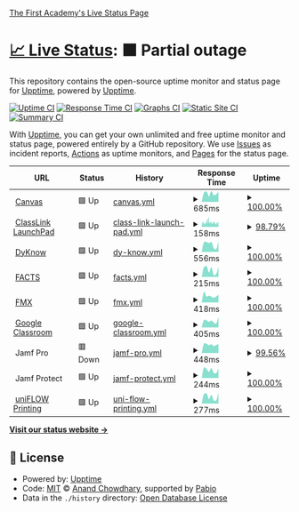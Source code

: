 [The First Academy's Live Status Page](https://status.thefirstacademy.org/)

# [📈 Live Status](<[https://upptime.github.io/upptime](https://status.thefirstacademy.org/)>): <!--live status--> **🟧 Partial outage**

This repository contains the open-source uptime monitor and status page for [Upptime](https://upptime.js.org), powered by [Upptime](https://github.com/upptime/upptime).

[![Uptime CI](https://github.com/KeitheMyers/tfaUptime/workflows/Uptime%20CI/badge.svg)](https://github.com/KeitheMyers/tfaUptime/actions?query=workflow%3A%22Uptime+CI%22)
[![Response Time CI](https://github.com/KeitheMyers/tfaUptime/workflows/Response%20Time%20CI/badge.svg)](https://github.com/KeitheMyers/tfaUptime/actions?query=workflow%3A%22Response+Time+CI%22)
[![Graphs CI](https://github.com/KeitheMyers/tfaUptime/workflows/Graphs%20CI/badge.svg)](https://github.com/KeitheMyers/tfaUptime/actions?query=workflow%3A%22Graphs+CI%22)
[![Static Site CI](https://github.com/KeitheMyers/tfaUptime/workflows/Static%20Site%20CI/badge.svg)](https://github.com/KeitheMyers/tfaUptime/actions?query=workflow%3A%22Static+Site+CI%22)
[![Summary CI](https://github.com/KeitheMyers/tfaUptime/workflows/Summary%20CI/badge.svg)](https://github.com/KeitheMyers/tfaUptime/actions?query=workflow%3A%22Summary+CI%22)

With [Upptime](https://upptime.js.org), you can get your own unlimited and free uptime monitor and status page, powered entirely by a GitHub repository. We use [Issues](https://github.com/upptime/upptime/issues) as incident reports, [Actions](https://github.com/KeitheMyers/tfaUptime/actions) as uptime monitors, and [Pages](https://upptime.github.io/upptime) for the status page.

<!--start: status pages-->
<!-- This summary is generated by Upptime (https://github.com/upptime/upptime) -->
<!-- Do not edit this manually, your changes will be overwritten -->
<!-- prettier-ignore -->
| URL | Status | History | Response Time | Uptime |
| --- | ------ | ------- | ------------- | ------ |
| <img alt="" src="https://icons.duckduckgo.com/ip3/thefirstacademy.instructure.com.ico" height="13"> [Canvas](https://thefirstacademy.instructure.com/) | 🟩 Up | [canvas.yml](https://github.com/keithemyers/tfaUptime/commits/HEAD/history/canvas.yml) | <details><summary><img alt="Response time graph" src="./graphs/canvas/response-time-week.png" height="20"> 685ms</summary><br><a href="https://status.thefirstacademy.org/history/canvas"><img alt="Response time 804" src="https://img.shields.io/endpoint?url=https%3A%2F%2Fraw.githubusercontent.com%2Fkeithemyers%2FtfaUptime%2FHEAD%2Fapi%2Fcanvas%2Fresponse-time.json"></a><br><a href="https://status.thefirstacademy.org/history/canvas"><img alt="24-hour response time 810" src="https://img.shields.io/endpoint?url=https%3A%2F%2Fraw.githubusercontent.com%2Fkeithemyers%2FtfaUptime%2FHEAD%2Fapi%2Fcanvas%2Fresponse-time-day.json"></a><br><a href="https://status.thefirstacademy.org/history/canvas"><img alt="7-day response time 685" src="https://img.shields.io/endpoint?url=https%3A%2F%2Fraw.githubusercontent.com%2Fkeithemyers%2FtfaUptime%2FHEAD%2Fapi%2Fcanvas%2Fresponse-time-week.json"></a><br><a href="https://status.thefirstacademy.org/history/canvas"><img alt="30-day response time 671" src="https://img.shields.io/endpoint?url=https%3A%2F%2Fraw.githubusercontent.com%2Fkeithemyers%2FtfaUptime%2FHEAD%2Fapi%2Fcanvas%2Fresponse-time-month.json"></a><br><a href="https://status.thefirstacademy.org/history/canvas"><img alt="1-year response time 804" src="https://img.shields.io/endpoint?url=https%3A%2F%2Fraw.githubusercontent.com%2Fkeithemyers%2FtfaUptime%2FHEAD%2Fapi%2Fcanvas%2Fresponse-time-year.json"></a></details> | <details><summary><a href="https://status.thefirstacademy.org/history/canvas">100.00%</a></summary><a href="https://status.thefirstacademy.org/history/canvas"><img alt="All-time uptime 99.96%" src="https://img.shields.io/endpoint?url=https%3A%2F%2Fraw.githubusercontent.com%2Fkeithemyers%2FtfaUptime%2FHEAD%2Fapi%2Fcanvas%2Fuptime.json"></a><br><a href="https://status.thefirstacademy.org/history/canvas"><img alt="24-hour uptime 100.00%" src="https://img.shields.io/endpoint?url=https%3A%2F%2Fraw.githubusercontent.com%2Fkeithemyers%2FtfaUptime%2FHEAD%2Fapi%2Fcanvas%2Fuptime-day.json"></a><br><a href="https://status.thefirstacademy.org/history/canvas"><img alt="7-day uptime 100.00%" src="https://img.shields.io/endpoint?url=https%3A%2F%2Fraw.githubusercontent.com%2Fkeithemyers%2FtfaUptime%2FHEAD%2Fapi%2Fcanvas%2Fuptime-week.json"></a><br><a href="https://status.thefirstacademy.org/history/canvas"><img alt="30-day uptime 99.96%" src="https://img.shields.io/endpoint?url=https%3A%2F%2Fraw.githubusercontent.com%2Fkeithemyers%2FtfaUptime%2FHEAD%2Fapi%2Fcanvas%2Fuptime-month.json"></a><br><a href="https://status.thefirstacademy.org/history/canvas"><img alt="1-year uptime 99.96%" src="https://img.shields.io/endpoint?url=https%3A%2F%2Fraw.githubusercontent.com%2Fkeithemyers%2FtfaUptime%2FHEAD%2Fapi%2Fcanvas%2Fuptime-year.json"></a></details>
| <img alt="" src="https://icons.duckduckgo.com/ip3/launchpad.classlink.com.ico" height="13"> [ClassLink LaunchPad](https://launchpad.classlink.com/thefirstacademy) | 🟩 Up | [class-link-launch-pad.yml](https://github.com/keithemyers/tfaUptime/commits/HEAD/history/class-link-launch-pad.yml) | <details><summary><img alt="Response time graph" src="./graphs/class-link-launch-pad/response-time-week.png" height="20"> 158ms</summary><br><a href="https://status.thefirstacademy.org/history/class-link-launch-pad"><img alt="Response time 165" src="https://img.shields.io/endpoint?url=https%3A%2F%2Fraw.githubusercontent.com%2Fkeithemyers%2FtfaUptime%2FHEAD%2Fapi%2Fclass-link-launch-pad%2Fresponse-time.json"></a><br><a href="https://status.thefirstacademy.org/history/class-link-launch-pad"><img alt="24-hour response time 138" src="https://img.shields.io/endpoint?url=https%3A%2F%2Fraw.githubusercontent.com%2Fkeithemyers%2FtfaUptime%2FHEAD%2Fapi%2Fclass-link-launch-pad%2Fresponse-time-day.json"></a><br><a href="https://status.thefirstacademy.org/history/class-link-launch-pad"><img alt="7-day response time 158" src="https://img.shields.io/endpoint?url=https%3A%2F%2Fraw.githubusercontent.com%2Fkeithemyers%2FtfaUptime%2FHEAD%2Fapi%2Fclass-link-launch-pad%2Fresponse-time-week.json"></a><br><a href="https://status.thefirstacademy.org/history/class-link-launch-pad"><img alt="30-day response time 165" src="https://img.shields.io/endpoint?url=https%3A%2F%2Fraw.githubusercontent.com%2Fkeithemyers%2FtfaUptime%2FHEAD%2Fapi%2Fclass-link-launch-pad%2Fresponse-time-month.json"></a><br><a href="https://status.thefirstacademy.org/history/class-link-launch-pad"><img alt="1-year response time 165" src="https://img.shields.io/endpoint?url=https%3A%2F%2Fraw.githubusercontent.com%2Fkeithemyers%2FtfaUptime%2FHEAD%2Fapi%2Fclass-link-launch-pad%2Fresponse-time-year.json"></a></details> | <details><summary><a href="https://status.thefirstacademy.org/history/class-link-launch-pad">98.79%</a></summary><a href="https://status.thefirstacademy.org/history/class-link-launch-pad"><img alt="All-time uptime 99.96%" src="https://img.shields.io/endpoint?url=https%3A%2F%2Fraw.githubusercontent.com%2Fkeithemyers%2FtfaUptime%2FHEAD%2Fapi%2Fclass-link-launch-pad%2Fuptime.json"></a><br><a href="https://status.thefirstacademy.org/history/class-link-launch-pad"><img alt="24-hour uptime 100.00%" src="https://img.shields.io/endpoint?url=https%3A%2F%2Fraw.githubusercontent.com%2Fkeithemyers%2FtfaUptime%2FHEAD%2Fapi%2Fclass-link-launch-pad%2Fuptime-day.json"></a><br><a href="https://status.thefirstacademy.org/history/class-link-launch-pad"><img alt="7-day uptime 98.79%" src="https://img.shields.io/endpoint?url=https%3A%2F%2Fraw.githubusercontent.com%2Fkeithemyers%2FtfaUptime%2FHEAD%2Fapi%2Fclass-link-launch-pad%2Fuptime-week.json"></a><br><a href="https://status.thefirstacademy.org/history/class-link-launch-pad"><img alt="30-day uptime 99.61%" src="https://img.shields.io/endpoint?url=https%3A%2F%2Fraw.githubusercontent.com%2Fkeithemyers%2FtfaUptime%2FHEAD%2Fapi%2Fclass-link-launch-pad%2Fuptime-month.json"></a><br><a href="https://status.thefirstacademy.org/history/class-link-launch-pad"><img alt="1-year uptime 99.96%" src="https://img.shields.io/endpoint?url=https%3A%2F%2Fraw.githubusercontent.com%2Fkeithemyers%2FtfaUptime%2FHEAD%2Fapi%2Fclass-link-launch-pad%2Fuptime-year.json"></a></details>
| <img alt="" src="https://icons.duckduckgo.com/ip3/dyknow.me.ico" height="13"> [DyKnow](https://dyknow.me/tfa) | 🟩 Up | [dy-know.yml](https://github.com/keithemyers/tfaUptime/commits/HEAD/history/dy-know.yml) | <details><summary><img alt="Response time graph" src="./graphs/dy-know/response-time-week.png" height="20"> 556ms</summary><br><a href="https://status.thefirstacademy.org/history/dy-know"><img alt="Response time 952" src="https://img.shields.io/endpoint?url=https%3A%2F%2Fraw.githubusercontent.com%2Fkeithemyers%2FtfaUptime%2FHEAD%2Fapi%2Fdy-know%2Fresponse-time.json"></a><br><a href="https://status.thefirstacademy.org/history/dy-know"><img alt="24-hour response time 722" src="https://img.shields.io/endpoint?url=https%3A%2F%2Fraw.githubusercontent.com%2Fkeithemyers%2FtfaUptime%2FHEAD%2Fapi%2Fdy-know%2Fresponse-time-day.json"></a><br><a href="https://status.thefirstacademy.org/history/dy-know"><img alt="7-day response time 556" src="https://img.shields.io/endpoint?url=https%3A%2F%2Fraw.githubusercontent.com%2Fkeithemyers%2FtfaUptime%2FHEAD%2Fapi%2Fdy-know%2Fresponse-time-week.json"></a><br><a href="https://status.thefirstacademy.org/history/dy-know"><img alt="30-day response time 523" src="https://img.shields.io/endpoint?url=https%3A%2F%2Fraw.githubusercontent.com%2Fkeithemyers%2FtfaUptime%2FHEAD%2Fapi%2Fdy-know%2Fresponse-time-month.json"></a><br><a href="https://status.thefirstacademy.org/history/dy-know"><img alt="1-year response time 952" src="https://img.shields.io/endpoint?url=https%3A%2F%2Fraw.githubusercontent.com%2Fkeithemyers%2FtfaUptime%2FHEAD%2Fapi%2Fdy-know%2Fresponse-time-year.json"></a></details> | <details><summary><a href="https://status.thefirstacademy.org/history/dy-know">100.00%</a></summary><a href="https://status.thefirstacademy.org/history/dy-know"><img alt="All-time uptime 99.95%" src="https://img.shields.io/endpoint?url=https%3A%2F%2Fraw.githubusercontent.com%2Fkeithemyers%2FtfaUptime%2FHEAD%2Fapi%2Fdy-know%2Fuptime.json"></a><br><a href="https://status.thefirstacademy.org/history/dy-know"><img alt="24-hour uptime 100.00%" src="https://img.shields.io/endpoint?url=https%3A%2F%2Fraw.githubusercontent.com%2Fkeithemyers%2FtfaUptime%2FHEAD%2Fapi%2Fdy-know%2Fuptime-day.json"></a><br><a href="https://status.thefirstacademy.org/history/dy-know"><img alt="7-day uptime 100.00%" src="https://img.shields.io/endpoint?url=https%3A%2F%2Fraw.githubusercontent.com%2Fkeithemyers%2FtfaUptime%2FHEAD%2Fapi%2Fdy-know%2Fuptime-week.json"></a><br><a href="https://status.thefirstacademy.org/history/dy-know"><img alt="30-day uptime 99.91%" src="https://img.shields.io/endpoint?url=https%3A%2F%2Fraw.githubusercontent.com%2Fkeithemyers%2FtfaUptime%2FHEAD%2Fapi%2Fdy-know%2Fuptime-month.json"></a><br><a href="https://status.thefirstacademy.org/history/dy-know"><img alt="1-year uptime 99.95%" src="https://img.shields.io/endpoint?url=https%3A%2F%2Fraw.githubusercontent.com%2Fkeithemyers%2FtfaUptime%2FHEAD%2Fapi%2Fdy-know%2Fuptime-year.json"></a></details>
| <img alt="" src="https://icons.duckduckgo.com/ip3/renweb1.renweb.com.ico" height="13"> [FACTS](https://renweb1.renweb.com/renweb1/#/Home) | 🟩 Up | [facts.yml](https://github.com/keithemyers/tfaUptime/commits/HEAD/history/facts.yml) | <details><summary><img alt="Response time graph" src="./graphs/facts/response-time-week.png" height="20"> 215ms</summary><br><a href="https://status.thefirstacademy.org/history/facts"><img alt="Response time 170" src="https://img.shields.io/endpoint?url=https%3A%2F%2Fraw.githubusercontent.com%2Fkeithemyers%2FtfaUptime%2FHEAD%2Fapi%2Ffacts%2Fresponse-time.json"></a><br><a href="https://status.thefirstacademy.org/history/facts"><img alt="24-hour response time 296" src="https://img.shields.io/endpoint?url=https%3A%2F%2Fraw.githubusercontent.com%2Fkeithemyers%2FtfaUptime%2FHEAD%2Fapi%2Ffacts%2Fresponse-time-day.json"></a><br><a href="https://status.thefirstacademy.org/history/facts"><img alt="7-day response time 215" src="https://img.shields.io/endpoint?url=https%3A%2F%2Fraw.githubusercontent.com%2Fkeithemyers%2FtfaUptime%2FHEAD%2Fapi%2Ffacts%2Fresponse-time-week.json"></a><br><a href="https://status.thefirstacademy.org/history/facts"><img alt="30-day response time 178" src="https://img.shields.io/endpoint?url=https%3A%2F%2Fraw.githubusercontent.com%2Fkeithemyers%2FtfaUptime%2FHEAD%2Fapi%2Ffacts%2Fresponse-time-month.json"></a><br><a href="https://status.thefirstacademy.org/history/facts"><img alt="1-year response time 170" src="https://img.shields.io/endpoint?url=https%3A%2F%2Fraw.githubusercontent.com%2Fkeithemyers%2FtfaUptime%2FHEAD%2Fapi%2Ffacts%2Fresponse-time-year.json"></a></details> | <details><summary><a href="https://status.thefirstacademy.org/history/facts">100.00%</a></summary><a href="https://status.thefirstacademy.org/history/facts"><img alt="All-time uptime 99.97%" src="https://img.shields.io/endpoint?url=https%3A%2F%2Fraw.githubusercontent.com%2Fkeithemyers%2FtfaUptime%2FHEAD%2Fapi%2Ffacts%2Fuptime.json"></a><br><a href="https://status.thefirstacademy.org/history/facts"><img alt="24-hour uptime 100.00%" src="https://img.shields.io/endpoint?url=https%3A%2F%2Fraw.githubusercontent.com%2Fkeithemyers%2FtfaUptime%2FHEAD%2Fapi%2Ffacts%2Fuptime-day.json"></a><br><a href="https://status.thefirstacademy.org/history/facts"><img alt="7-day uptime 100.00%" src="https://img.shields.io/endpoint?url=https%3A%2F%2Fraw.githubusercontent.com%2Fkeithemyers%2FtfaUptime%2FHEAD%2Fapi%2Ffacts%2Fuptime-week.json"></a><br><a href="https://status.thefirstacademy.org/history/facts"><img alt="30-day uptime 100.00%" src="https://img.shields.io/endpoint?url=https%3A%2F%2Fraw.githubusercontent.com%2Fkeithemyers%2FtfaUptime%2FHEAD%2Fapi%2Ffacts%2Fuptime-month.json"></a><br><a href="https://status.thefirstacademy.org/history/facts"><img alt="1-year uptime 99.97%" src="https://img.shields.io/endpoint?url=https%3A%2F%2Fraw.githubusercontent.com%2Fkeithemyers%2FtfaUptime%2FHEAD%2Fapi%2Ffacts%2Fuptime-year.json"></a></details>
| <img alt="" src="https://icons.duckduckgo.com/ip3/tfa.gofmx.com.ico" height="13"> [FMX](https://tfa.gofmx.com/login) | 🟩 Up | [fmx.yml](https://github.com/keithemyers/tfaUptime/commits/HEAD/history/fmx.yml) | <details><summary><img alt="Response time graph" src="./graphs/fmx/response-time-week.png" height="20"> 418ms</summary><br><a href="https://status.thefirstacademy.org/history/fmx"><img alt="Response time 593" src="https://img.shields.io/endpoint?url=https%3A%2F%2Fraw.githubusercontent.com%2Fkeithemyers%2FtfaUptime%2FHEAD%2Fapi%2Ffmx%2Fresponse-time.json"></a><br><a href="https://status.thefirstacademy.org/history/fmx"><img alt="24-hour response time 472" src="https://img.shields.io/endpoint?url=https%3A%2F%2Fraw.githubusercontent.com%2Fkeithemyers%2FtfaUptime%2FHEAD%2Fapi%2Ffmx%2Fresponse-time-day.json"></a><br><a href="https://status.thefirstacademy.org/history/fmx"><img alt="7-day response time 418" src="https://img.shields.io/endpoint?url=https%3A%2F%2Fraw.githubusercontent.com%2Fkeithemyers%2FtfaUptime%2FHEAD%2Fapi%2Ffmx%2Fresponse-time-week.json"></a><br><a href="https://status.thefirstacademy.org/history/fmx"><img alt="30-day response time 477" src="https://img.shields.io/endpoint?url=https%3A%2F%2Fraw.githubusercontent.com%2Fkeithemyers%2FtfaUptime%2FHEAD%2Fapi%2Ffmx%2Fresponse-time-month.json"></a><br><a href="https://status.thefirstacademy.org/history/fmx"><img alt="1-year response time 593" src="https://img.shields.io/endpoint?url=https%3A%2F%2Fraw.githubusercontent.com%2Fkeithemyers%2FtfaUptime%2FHEAD%2Fapi%2Ffmx%2Fresponse-time-year.json"></a></details> | <details><summary><a href="https://status.thefirstacademy.org/history/fmx">100.00%</a></summary><a href="https://status.thefirstacademy.org/history/fmx"><img alt="All-time uptime 99.89%" src="https://img.shields.io/endpoint?url=https%3A%2F%2Fraw.githubusercontent.com%2Fkeithemyers%2FtfaUptime%2FHEAD%2Fapi%2Ffmx%2Fuptime.json"></a><br><a href="https://status.thefirstacademy.org/history/fmx"><img alt="24-hour uptime 100.00%" src="https://img.shields.io/endpoint?url=https%3A%2F%2Fraw.githubusercontent.com%2Fkeithemyers%2FtfaUptime%2FHEAD%2Fapi%2Ffmx%2Fuptime-day.json"></a><br><a href="https://status.thefirstacademy.org/history/fmx"><img alt="7-day uptime 100.00%" src="https://img.shields.io/endpoint?url=https%3A%2F%2Fraw.githubusercontent.com%2Fkeithemyers%2FtfaUptime%2FHEAD%2Fapi%2Ffmx%2Fuptime-week.json"></a><br><a href="https://status.thefirstacademy.org/history/fmx"><img alt="30-day uptime 99.95%" src="https://img.shields.io/endpoint?url=https%3A%2F%2Fraw.githubusercontent.com%2Fkeithemyers%2FtfaUptime%2FHEAD%2Fapi%2Ffmx%2Fuptime-month.json"></a><br><a href="https://status.thefirstacademy.org/history/fmx"><img alt="1-year uptime 99.89%" src="https://img.shields.io/endpoint?url=https%3A%2F%2Fraw.githubusercontent.com%2Fkeithemyers%2FtfaUptime%2FHEAD%2Fapi%2Ffmx%2Fuptime-year.json"></a></details>
| <img alt="" src="https://icons.duckduckgo.com/ip3/classroom.google.com.ico" height="13"> [Google Classroom](https://classroom.google.com) | 🟩 Up | [google-classroom.yml](https://github.com/keithemyers/tfaUptime/commits/HEAD/history/google-classroom.yml) | <details><summary><img alt="Response time graph" src="./graphs/google-classroom/response-time-week.png" height="20"> 405ms</summary><br><a href="https://status.thefirstacademy.org/history/google-classroom"><img alt="Response time 531" src="https://img.shields.io/endpoint?url=https%3A%2F%2Fraw.githubusercontent.com%2Fkeithemyers%2FtfaUptime%2FHEAD%2Fapi%2Fgoogle-classroom%2Fresponse-time.json"></a><br><a href="https://status.thefirstacademy.org/history/google-classroom"><img alt="24-hour response time 630" src="https://img.shields.io/endpoint?url=https%3A%2F%2Fraw.githubusercontent.com%2Fkeithemyers%2FtfaUptime%2FHEAD%2Fapi%2Fgoogle-classroom%2Fresponse-time-day.json"></a><br><a href="https://status.thefirstacademy.org/history/google-classroom"><img alt="7-day response time 405" src="https://img.shields.io/endpoint?url=https%3A%2F%2Fraw.githubusercontent.com%2Fkeithemyers%2FtfaUptime%2FHEAD%2Fapi%2Fgoogle-classroom%2Fresponse-time-week.json"></a><br><a href="https://status.thefirstacademy.org/history/google-classroom"><img alt="30-day response time 847" src="https://img.shields.io/endpoint?url=https%3A%2F%2Fraw.githubusercontent.com%2Fkeithemyers%2FtfaUptime%2FHEAD%2Fapi%2Fgoogle-classroom%2Fresponse-time-month.json"></a><br><a href="https://status.thefirstacademy.org/history/google-classroom"><img alt="1-year response time 531" src="https://img.shields.io/endpoint?url=https%3A%2F%2Fraw.githubusercontent.com%2Fkeithemyers%2FtfaUptime%2FHEAD%2Fapi%2Fgoogle-classroom%2Fresponse-time-year.json"></a></details> | <details><summary><a href="https://status.thefirstacademy.org/history/google-classroom">100.00%</a></summary><a href="https://status.thefirstacademy.org/history/google-classroom"><img alt="All-time uptime 99.99%" src="https://img.shields.io/endpoint?url=https%3A%2F%2Fraw.githubusercontent.com%2Fkeithemyers%2FtfaUptime%2FHEAD%2Fapi%2Fgoogle-classroom%2Fuptime.json"></a><br><a href="https://status.thefirstacademy.org/history/google-classroom"><img alt="24-hour uptime 100.00%" src="https://img.shields.io/endpoint?url=https%3A%2F%2Fraw.githubusercontent.com%2Fkeithemyers%2FtfaUptime%2FHEAD%2Fapi%2Fgoogle-classroom%2Fuptime-day.json"></a><br><a href="https://status.thefirstacademy.org/history/google-classroom"><img alt="7-day uptime 100.00%" src="https://img.shields.io/endpoint?url=https%3A%2F%2Fraw.githubusercontent.com%2Fkeithemyers%2FtfaUptime%2FHEAD%2Fapi%2Fgoogle-classroom%2Fuptime-week.json"></a><br><a href="https://status.thefirstacademy.org/history/google-classroom"><img alt="30-day uptime 100.00%" src="https://img.shields.io/endpoint?url=https%3A%2F%2Fraw.githubusercontent.com%2Fkeithemyers%2FtfaUptime%2FHEAD%2Fapi%2Fgoogle-classroom%2Fuptime-month.json"></a><br><a href="https://status.thefirstacademy.org/history/google-classroom"><img alt="1-year uptime 99.99%" src="https://img.shields.io/endpoint?url=https%3A%2F%2Fraw.githubusercontent.com%2Fkeithemyers%2FtfaUptime%2FHEAD%2Fapi%2Fgoogle-classroom%2Fuptime-year.json"></a></details>
| <img alt="" src="https://icons.duckduckgo.com/ip3/null.ico" height="13"> Jamf Pro | 🟥 Down | [jamf-pro.yml](https://github.com/keithemyers/tfaUptime/commits/HEAD/history/jamf-pro.yml) | <details><summary><img alt="Response time graph" src="./graphs/jamf-pro/response-time-week.png" height="20"> 448ms</summary><br><a href="https://status.thefirstacademy.org/history/jamf-pro"><img alt="Response time 408" src="https://img.shields.io/endpoint?url=https%3A%2F%2Fraw.githubusercontent.com%2Fkeithemyers%2FtfaUptime%2FHEAD%2Fapi%2Fjamf-pro%2Fresponse-time.json"></a><br><a href="https://status.thefirstacademy.org/history/jamf-pro"><img alt="24-hour response time 474" src="https://img.shields.io/endpoint?url=https%3A%2F%2Fraw.githubusercontent.com%2Fkeithemyers%2FtfaUptime%2FHEAD%2Fapi%2Fjamf-pro%2Fresponse-time-day.json"></a><br><a href="https://status.thefirstacademy.org/history/jamf-pro"><img alt="7-day response time 448" src="https://img.shields.io/endpoint?url=https%3A%2F%2Fraw.githubusercontent.com%2Fkeithemyers%2FtfaUptime%2FHEAD%2Fapi%2Fjamf-pro%2Fresponse-time-week.json"></a><br><a href="https://status.thefirstacademy.org/history/jamf-pro"><img alt="30-day response time 405" src="https://img.shields.io/endpoint?url=https%3A%2F%2Fraw.githubusercontent.com%2Fkeithemyers%2FtfaUptime%2FHEAD%2Fapi%2Fjamf-pro%2Fresponse-time-month.json"></a><br><a href="https://status.thefirstacademy.org/history/jamf-pro"><img alt="1-year response time 408" src="https://img.shields.io/endpoint?url=https%3A%2F%2Fraw.githubusercontent.com%2Fkeithemyers%2FtfaUptime%2FHEAD%2Fapi%2Fjamf-pro%2Fresponse-time-year.json"></a></details> | <details><summary><a href="https://status.thefirstacademy.org/history/jamf-pro">99.56%</a></summary><a href="https://status.thefirstacademy.org/history/jamf-pro"><img alt="All-time uptime 99.09%" src="https://img.shields.io/endpoint?url=https%3A%2F%2Fraw.githubusercontent.com%2Fkeithemyers%2FtfaUptime%2FHEAD%2Fapi%2Fjamf-pro%2Fuptime.json"></a><br><a href="https://status.thefirstacademy.org/history/jamf-pro"><img alt="24-hour uptime 99.99%" src="https://img.shields.io/endpoint?url=https%3A%2F%2Fraw.githubusercontent.com%2Fkeithemyers%2FtfaUptime%2FHEAD%2Fapi%2Fjamf-pro%2Fuptime-day.json"></a><br><a href="https://status.thefirstacademy.org/history/jamf-pro"><img alt="7-day uptime 99.56%" src="https://img.shields.io/endpoint?url=https%3A%2F%2Fraw.githubusercontent.com%2Fkeithemyers%2FtfaUptime%2FHEAD%2Fapi%2Fjamf-pro%2Fuptime-week.json"></a><br><a href="https://status.thefirstacademy.org/history/jamf-pro"><img alt="30-day uptime 99.90%" src="https://img.shields.io/endpoint?url=https%3A%2F%2Fraw.githubusercontent.com%2Fkeithemyers%2FtfaUptime%2FHEAD%2Fapi%2Fjamf-pro%2Fuptime-month.json"></a><br><a href="https://status.thefirstacademy.org/history/jamf-pro"><img alt="1-year uptime 99.09%" src="https://img.shields.io/endpoint?url=https%3A%2F%2Fraw.githubusercontent.com%2Fkeithemyers%2FtfaUptime%2FHEAD%2Fapi%2Fjamf-pro%2Fuptime-year.json"></a></details>
| <img alt="" src="https://icons.duckduckgo.com/ip3/null.ico" height="13"> Jamf Protect | 🟩 Up | [jamf-protect.yml](https://github.com/keithemyers/tfaUptime/commits/HEAD/history/jamf-protect.yml) | <details><summary><img alt="Response time graph" src="./graphs/jamf-protect/response-time-week.png" height="20"> 244ms</summary><br><a href="https://status.thefirstacademy.org/history/jamf-protect"><img alt="Response time 303" src="https://img.shields.io/endpoint?url=https%3A%2F%2Fraw.githubusercontent.com%2Fkeithemyers%2FtfaUptime%2FHEAD%2Fapi%2Fjamf-protect%2Fresponse-time.json"></a><br><a href="https://status.thefirstacademy.org/history/jamf-protect"><img alt="24-hour response time 294" src="https://img.shields.io/endpoint?url=https%3A%2F%2Fraw.githubusercontent.com%2Fkeithemyers%2FtfaUptime%2FHEAD%2Fapi%2Fjamf-protect%2Fresponse-time-day.json"></a><br><a href="https://status.thefirstacademy.org/history/jamf-protect"><img alt="7-day response time 244" src="https://img.shields.io/endpoint?url=https%3A%2F%2Fraw.githubusercontent.com%2Fkeithemyers%2FtfaUptime%2FHEAD%2Fapi%2Fjamf-protect%2Fresponse-time-week.json"></a><br><a href="https://status.thefirstacademy.org/history/jamf-protect"><img alt="30-day response time 247" src="https://img.shields.io/endpoint?url=https%3A%2F%2Fraw.githubusercontent.com%2Fkeithemyers%2FtfaUptime%2FHEAD%2Fapi%2Fjamf-protect%2Fresponse-time-month.json"></a><br><a href="https://status.thefirstacademy.org/history/jamf-protect"><img alt="1-year response time 303" src="https://img.shields.io/endpoint?url=https%3A%2F%2Fraw.githubusercontent.com%2Fkeithemyers%2FtfaUptime%2FHEAD%2Fapi%2Fjamf-protect%2Fresponse-time-year.json"></a></details> | <details><summary><a href="https://status.thefirstacademy.org/history/jamf-protect">100.00%</a></summary><a href="https://status.thefirstacademy.org/history/jamf-protect"><img alt="All-time uptime 100.00%" src="https://img.shields.io/endpoint?url=https%3A%2F%2Fraw.githubusercontent.com%2Fkeithemyers%2FtfaUptime%2FHEAD%2Fapi%2Fjamf-protect%2Fuptime.json"></a><br><a href="https://status.thefirstacademy.org/history/jamf-protect"><img alt="24-hour uptime 100.00%" src="https://img.shields.io/endpoint?url=https%3A%2F%2Fraw.githubusercontent.com%2Fkeithemyers%2FtfaUptime%2FHEAD%2Fapi%2Fjamf-protect%2Fuptime-day.json"></a><br><a href="https://status.thefirstacademy.org/history/jamf-protect"><img alt="7-day uptime 100.00%" src="https://img.shields.io/endpoint?url=https%3A%2F%2Fraw.githubusercontent.com%2Fkeithemyers%2FtfaUptime%2FHEAD%2Fapi%2Fjamf-protect%2Fuptime-week.json"></a><br><a href="https://status.thefirstacademy.org/history/jamf-protect"><img alt="30-day uptime 100.00%" src="https://img.shields.io/endpoint?url=https%3A%2F%2Fraw.githubusercontent.com%2Fkeithemyers%2FtfaUptime%2FHEAD%2Fapi%2Fjamf-protect%2Fuptime-month.json"></a><br><a href="https://status.thefirstacademy.org/history/jamf-protect"><img alt="1-year uptime 100.00%" src="https://img.shields.io/endpoint?url=https%3A%2F%2Fraw.githubusercontent.com%2Fkeithemyers%2FtfaUptime%2FHEAD%2Fapi%2Fjamf-protect%2Fuptime-year.json"></a></details>
| <img alt="" src="https://icons.duckduckgo.com/ip3/status.uniflowonline.com.ico" height="13"> [uniFLOW Printing](https://status.uniflowonline.com/) | 🟩 Up | [uni-flow-printing.yml](https://github.com/keithemyers/tfaUptime/commits/HEAD/history/uni-flow-printing.yml) | <details><summary><img alt="Response time graph" src="./graphs/uni-flow-printing/response-time-week.png" height="20"> 277ms</summary><br><a href="https://status.thefirstacademy.org/history/uni-flow-printing"><img alt="Response time 265" src="https://img.shields.io/endpoint?url=https%3A%2F%2Fraw.githubusercontent.com%2Fkeithemyers%2FtfaUptime%2FHEAD%2Fapi%2Funi-flow-printing%2Fresponse-time.json"></a><br><a href="https://status.thefirstacademy.org/history/uni-flow-printing"><img alt="24-hour response time 411" src="https://img.shields.io/endpoint?url=https%3A%2F%2Fraw.githubusercontent.com%2Fkeithemyers%2FtfaUptime%2FHEAD%2Fapi%2Funi-flow-printing%2Fresponse-time-day.json"></a><br><a href="https://status.thefirstacademy.org/history/uni-flow-printing"><img alt="7-day response time 277" src="https://img.shields.io/endpoint?url=https%3A%2F%2Fraw.githubusercontent.com%2Fkeithemyers%2FtfaUptime%2FHEAD%2Fapi%2Funi-flow-printing%2Fresponse-time-week.json"></a><br><a href="https://status.thefirstacademy.org/history/uni-flow-printing"><img alt="30-day response time 246" src="https://img.shields.io/endpoint?url=https%3A%2F%2Fraw.githubusercontent.com%2Fkeithemyers%2FtfaUptime%2FHEAD%2Fapi%2Funi-flow-printing%2Fresponse-time-month.json"></a><br><a href="https://status.thefirstacademy.org/history/uni-flow-printing"><img alt="1-year response time 265" src="https://img.shields.io/endpoint?url=https%3A%2F%2Fraw.githubusercontent.com%2Fkeithemyers%2FtfaUptime%2FHEAD%2Fapi%2Funi-flow-printing%2Fresponse-time-year.json"></a></details> | <details><summary><a href="https://status.thefirstacademy.org/history/uni-flow-printing">100.00%</a></summary><a href="https://status.thefirstacademy.org/history/uni-flow-printing"><img alt="All-time uptime 100.00%" src="https://img.shields.io/endpoint?url=https%3A%2F%2Fraw.githubusercontent.com%2Fkeithemyers%2FtfaUptime%2FHEAD%2Fapi%2Funi-flow-printing%2Fuptime.json"></a><br><a href="https://status.thefirstacademy.org/history/uni-flow-printing"><img alt="24-hour uptime 100.00%" src="https://img.shields.io/endpoint?url=https%3A%2F%2Fraw.githubusercontent.com%2Fkeithemyers%2FtfaUptime%2FHEAD%2Fapi%2Funi-flow-printing%2Fuptime-day.json"></a><br><a href="https://status.thefirstacademy.org/history/uni-flow-printing"><img alt="7-day uptime 100.00%" src="https://img.shields.io/endpoint?url=https%3A%2F%2Fraw.githubusercontent.com%2Fkeithemyers%2FtfaUptime%2FHEAD%2Fapi%2Funi-flow-printing%2Fuptime-week.json"></a><br><a href="https://status.thefirstacademy.org/history/uni-flow-printing"><img alt="30-day uptime 100.00%" src="https://img.shields.io/endpoint?url=https%3A%2F%2Fraw.githubusercontent.com%2Fkeithemyers%2FtfaUptime%2FHEAD%2Fapi%2Funi-flow-printing%2Fuptime-month.json"></a><br><a href="https://status.thefirstacademy.org/history/uni-flow-printing"><img alt="1-year uptime 100.00%" src="https://img.shields.io/endpoint?url=https%3A%2F%2Fraw.githubusercontent.com%2Fkeithemyers%2FtfaUptime%2FHEAD%2Fapi%2Funi-flow-printing%2Fuptime-year.json"></a></details>

<!--end: status pages-->

[**Visit our status website →**](https://upptime.github.io/upptime)

## 📄 License

- Powered by: [Upptime](https://github.com/upptime/upptime)
- Code: [MIT](./LICENSE) © [Anand Chowdhary](https://anandchowdhary.com), supported by [Pabio](https://pabio.com)
- Data in the `./history` directory: [Open Database License](https://opendatacommons.org/licenses/odbl/1-0/)
